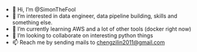 - 👋 Hi, I’m @SimonTheFool
- 👀 I’m interested in data engineer, data pipeline building, skills and something else.
- 🌱 I’m currently learning AWS and a lot of other tools (docker right now)
- 💞️ I’m looking to collaborate on interesting python things
- 📫 Reach me by sending mails to chengzilin2011@gmail.com

<!---
SimonTheFool/SimonTheFool is a ✨ special ✨ repository because its `README.md` (this file) appears on your GitHub profile.
You can click the Preview link to take a look at your changes.
--->
